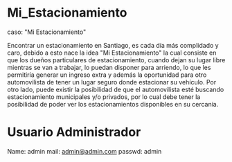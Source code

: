 # Mi_Estacionamiento
caso: "Mi Estacionamiento"

Encontrar un estacionamiento en Santiago, es cada día más complidado y caro, debido a esto nace la idea "Mi Estacionamiento"
la cual consiste en que los dueños particulares de estacionamiento, cuando dejan su lugar libre mientras se van a trabajar,
lo puedan disponer para arriendo, lo que les permitiría generar un ingreso extra y además la oportunidad para otro automovilista
de tener un lugar seguro donde estacionar su vehículo. Por otro lado, puede existir la posibilidad de que el automovilista esté
buscando estacionamiento municipales y/o privados, por lo cual debe tener la posibilidad de poder ver los estacionamientos
disponibles en su cercanía.

# Usuario Administrador

Name: admin
mail: admin@admin.com
passwd: admin
